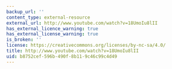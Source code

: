 ```yaml
---
backup_url: ''
content_type: external-resource
external_url: http://www.youtube.com/watch?v=18UmoIu8lII
has_external_licence_warning: true
has_external_license_warning: true
is_broken: ''
license: https://creativecommons.org/licenses/by-nc-sa/4.0/
title: http://www.youtube.com/watch?v=18UmoIu8lII
uid: b8752cef-596b-490f-8b11-9c46c99c4d49
---
```

